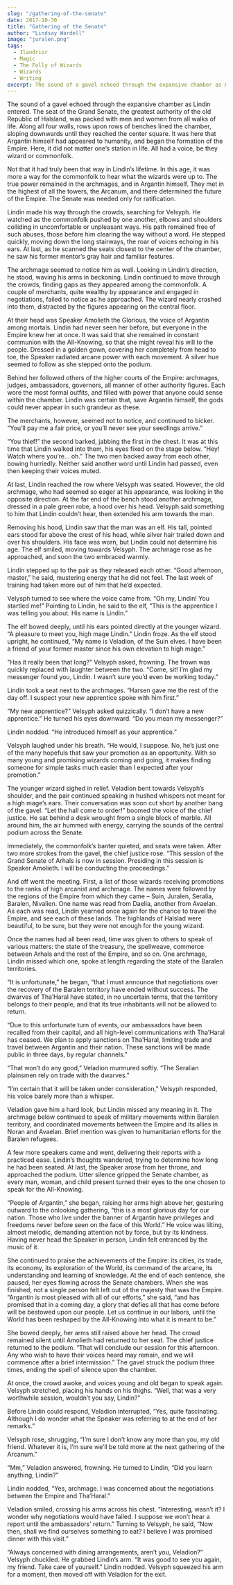 ```yaml
---
slug: "/gathering-of-the-senate"
date: 2017-10-30
title: "Gathering of the Senate"
author: "Lindsay Wardell"
image: "juralen.png"
tags:
  - Ilandrior
  - Magic
  - The Folly of Wizards
  - Wizards
  - Writing
excerpt: The sound of a gavel echoed through the expansive chamber as Lindin entered. The seat of the Grand Senate, the greatest authority of the old Republic of Halsland, was packed with men and women from all walks of life.
---
```

The sound of a gavel echoed through the expansive chamber as Lindin entered. The seat of the Grand Senate, the greatest authority of the old Republic of Halsland, was packed with men and women from all walks of life. Along all four walls, rows upon rows of benches lined the chamber, sloping downwards until they reached the center square. It was here that Argantin himself had appeared to humanity, and began the formation of the Empire. Here, it did not matter one’s station in life. All had a voice, be they wizard or commonfolk.

Not that it had truly been that way in Lindin’s lifetime. In this age, it was more a way for the commonfolk to hear what the wizards were up to. The true power remained in the archmages, and in Argantin himself. They met in the highest of all the towers, the Arcanum, and there determined the future of the Empire. The Senate was needed only for ratification.

Lindin made his way through the crowds, searching for Velsyph. He watched as the commonfolk pushed by one another, elbows and shoulders colliding in uncomfortable or unpleasant ways. His path remained free of such abuses, those before him clearing the way without a word. He stepped quickly, moving down the long stairways, the roar of voices echoing in his ears. At last, as he scanned the seats closest to the center of the chamber, he saw his former mentor’s gray hair and familiar features.

The archmage seemed to notice him as well. Looking in Lindin’s direction, he stood, waving his arms in beckoning. Lindin continued to move through the crowds, finding gaps as they appeared among the commonfolk. A couple of merchants, quite wealthy by appearance and engaged in negotiations, failed to notice as he approached. The wizard nearly crashed into them, distracted by the figures appearing on the central floor.

At their head was Speaker Amolieth the Glorious, the voice of Argantin among mortals. Lindin had never seen her before, but everyone in the Empire knew her at once. It was said that she remained in constant communion with the All-Knowing, so that she might reveal his will to the people. Dressed in a golden gown, covering her completely from head to toe, the Speaker radiated arcane power with each movement. A silver hue seemed to follow as she stepped onto the podium.

Behind her followed others of the higher courts of the Empire: archmages, judges, ambassadors, governors, all manner of other authority figures. Each wore the most formal outfits, and filled with power that anyone could sense within the chamber. Lindin was certain that, save Argantin himself, the gods could never appear in such grandeur as these.

The merchants, however, seemed not to notice, and continued to bicker. “You’ll pay me a fair price, or you’ll never see your seedlings arrive.”

“You thief!” the second barked, jabbing the first in the chest. It was at this time that Lindin walked into them, his eyes fixed on the stage below. “Hey! Watch where you’re… oh.” The two men backed away from each other, bowing hurriedly. Neither said another word until Lindin had passed, even then keeping their voices muted.

At last, Lindin reached the row where Velsyph was seated. However, the old archmage, who had seemed so eager at his appearance, was looking in the opposite direction. At the far end of the bench stood another archmage, dressed in a pale green robe, a hood over his head. Velsyph said something to him that Lindin couldn’t hear, then extended his arm towards the man.

Removing his hood, Lindin saw that the man was an elf. His tall, pointed ears stood far above the crest of his head, while silver hair trailed down and over his shoulders. His face was worn, but Lindin could not determine his age. The elf smiled, moving towards Velsyph. The archmage rose as he approached, and soon the two embraced warmly.

Lindin stepped up to the pair as they released each other. “Good afternoon, master,” he said, mustering energy that he did not feel. The last week of training had taken more out of him that he’d expected.

Velysph turned to see where the voice came from. “Oh my, Lindin! You startled me!” Pointing to Lindin, he said to the elf, “This is the apprentice I was telling you about. His name is Lindin.”

The elf bowed deeply, until his ears pointed directly at the younger wizard. “A pleasure to meet you, high mage Lindin.” Lindin froze. As the elf stood upright, he continued, “My name is Veladion, of the Suin elves. I have been a friend of your former master since his own elevation to high mage.”

“Has it really been that long?” Velsyph asked, frowning. The frown was quickly replaced with laughter between the two. “Come, sit! I’m glad my messenger found you, Lindin. I wasn’t sure you’d even be working today.”

Lindin took a seat next to the archmages. “Harsen gave me the rest of the day off. I suspect your new apprentice spoke with him first.”

“My new apprentice?” Velsyph asked quizzically. “I don’t have a new apprentice.” He turned his eyes downward. “Do you mean my messenger?”

Lindin nodded. “He introduced himself as your apprentice.”

Velsyph laughed under his breath. “He would, I suppose. No, he’s just one of the many hopefuls that saw your promotion as an opportunity. With so many young and promising wizards coming and going, it makes finding someone for simple tasks much easier than I expected after your promotion.”

The younger wizard sighed in relief. Veladion bent towards Velsyph’s shoulder, and the pair continued speaking in hushed whispers not meant for a high mage’s ears. Their conversation was soon cut short by another bang of the gavel. “Let the hall come to order!” boomed the voice of the chief justice. He sat behind a desk wrought from a single block of marble. All around him, the air hummed with energy, carrying the sounds of the central podium across the Senate.

Immediately, the commonfolk’s banter quieted, and seats were taken. After two more strokes from the gavel, the chief justice rose. “This session of the Grand Senate of Arhals is now in session. Presiding in this session is Speaker Amolieth. I will be conducting the proceedings.”

And off went the meeting. First, a list of those wizards receiving promotions to the ranks of high arcanist and archmage. The names were followed by the regions of the Empire from which they came – Suin, Juralen, Seralia, Baralen, Nivalien. One name was read from Daelia, another from Avaelan. As each was read, Lindin yearned once again for the chance to travel the Empire, and see each of these lands. The highlands of Halslad were beautiful, to be sure, but they were not enough for the young wizard.

Once the names had all been read, time was given to others to speak of various matters: the state of the treasury, the spellweave, commerce between Arhals and the rest of the Empire, and so on. One archmage, Lindin missed which one, spoke at length regarding the state of the Baralen territories.

“It is unfortunate,” he began, “that I must announce that negotiations over the recovery of the Baralen territory have ended without success. The dwarves of Tha’Haral have stated, in no uncertain terms, that the territory belongs to their people, and that its true inhabitants will not be allowed to return.

“Due to this unfortunate turn of events, our ambassadors have been recalled from their capital, and all high-level communications with Tha’Haral has ceased. We plan to apply sanctions on Tha’Haral, limiting trade and travel between Argantin and their nation. These sanctions will be made public in three days, by regular channels.”

“That won’t do any good,” Veladion murmured softly. “The Seralian plainsmen rely on trade with the dwarves.”

“I’m certain that it will be taken under consideration,” Velsyph responded, his voice barely more than a whisper.

Veladion gave him a hard look, but Lindin missed any meaning in it. The archmage below continued to speak of military movements within Baralen territory, and coordinated movements between the Empire and its allies in Noran and Avaelan. Brief mention was given to humanitarian efforts for the Baralen refugees.

A few more speakers came and went, delivering their reports with a practiced ease. Lindin’s thoughts wandered, trying to determine how long he had been seated. At last, the Speaker arose from her throne, and approached the podium. Utter silence gripped the Senate chamber, as every man, woman, and child present turned their eyes to the one chosen to speak for the All-Knowing.

“People of Argantin,” she began, raising her arms high above her, gesturing outward to the onlooking gathering, “this is a most glorious day for our nation. Those who live under the banner of Argantin have privileges and freedoms never before seen on the face of this World.” He voice was lilting, almost melodic, demanding attention not by force, but by its kindness. Having never head the Speaker in person, Lindin felt entranced by the music of it.

She continued to praise the achievements of the Empire: its cities, its trade, its economy, its exploration of the World, its command of the arcane, its understanding and learning of knowledge. At the end of each sentence, she paused, her eyes flowing across the Senate chambers. When she was finished, not a single person felt left out of the majesty that was the Empire. “Argantin is most pleased with all of our efforts,” she said, “and has promised that in a coming day, a glory that defies all that has come before will be bestowed upon our people. Let us continue in our labors, until the World has been reshaped by the All-Knowing into what it is meant to be.”

She bowed deeply, her arms still raised above her head. The crowd remained silent until Amolieth had returned to her seat. The chief justice returned to the podium. “That will conclude our session for this afternoon. Any who wish to have their voices heard may remain, and we will commence after a brief intermission.” The gavel struck the podium three times, ending the spell of silence upon the chamber.

At once, the crowd awoke, and voices young and old began to speak again. Velsyph stretched, placing his hands on his thighs. “Well, that was a very worthwhile session, wouldn’t you say, Lindin?”

Before Lindin could respond, Veladion interrupted, “Yes, quite fascinating. Although I do wonder what the Speaker was referring to at the end of her remarks.”

Velsyph rose, shrugging, “I’m sure I don’t know any more than you, my old friend. Whatever it is, I’m sure we’ll be told more at the next gathering of the Arcanum.”

“Mm,” Veladion answered, frowning. He turned to Lindin, “Did you learn anything, Lindin?”

Lindin nodded, “Yes, archmage. I was concerned about the negotiations between the Empire and Tha’Haral.”

Veladion smiled, crossing his arms across his chest. “Interesting, wasn’t it? I wonder why negotiations would have failed. I suppose we won’t hear a report until the ambassadors’ return.” Turning to Velsyph, he said, “Now then, shall we find ourselves something to eat? I believe I was promised dinner with this visit.”

“Always concerned with dining arrangements, aren’t you, Veladion?” Velsyph chuckled. He grabbed Lindin’s arm. “It was good to see you again, my friend. Take care of yourself.” Lindin nodded. Velsyph squeezed his arm for a moment, then moved off with Veladion for the exit.